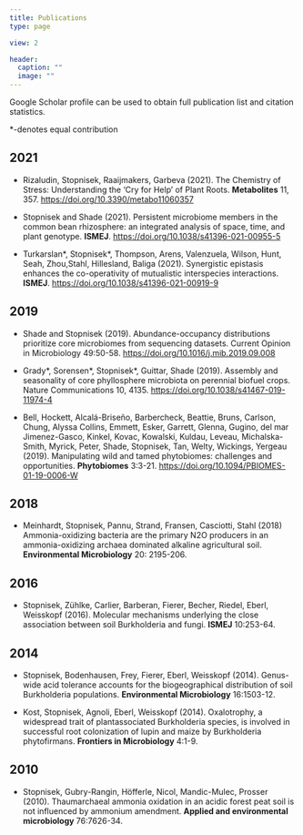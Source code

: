 ```yaml
---
title: Publications
type: page

view: 2

header:
  caption: ""
  image: ""
---
```


Google Scholar profile can be used to obtain full publication list and citation statistics.

*-denotes equal contribution

## 2021

 - Rizaludin, Stopnisek, Raaijmakers, Garbeva (2021). The Chemistry of Stress: Understanding the
‘Cry for Help’ of Plant Roots. __Metabolites__ 11, 357. https://doi.org/10.3390/metabo11060357

 - Stopnisek and Shade (2021). Persistent microbiome members in the common bean rhizosphere:
an integrated analysis of space, time, and plant genotype. __ISMEJ__. https://doi.org/10.1038/s41396-021-00955-5

 - Turkarslan*, Stopnisek*, Thompson, Arens, Valenzuela, Wilson, Hunt, Seah, Zhou,Stahl,
Hillesland, Baliga (2021). Synergistic epistasis enhances the co-operativity of mutualistic
interspecies interactions. __ISMEJ__. https://doi.org/10.1038/s41396-021-00919-9

## 2019

 - Shade and Stopnisek (2019). Abundance-occupancy distributions prioritize core microbiomes from
sequencing datasets. Current Opinion in Microbiology 49:50-58. https://doi.org/10.1016/j.mib.2019.09.008

 - Grady*, Sorensen*, Stopnisek*, Guittar, Shade (2019). Assembly and seasonality of core
phyllosphere microbiota on perennial biofuel crops. Nature Communications 10, 4135. https://doi.org/10.1038/s41467-019-11974-4

 - Bell, Hockett, Alcalá-Briseño, Barbercheck, Beattie, Bruns, Carlson, Chung, Alyssa Collins,
Emmett, Esker, Garrett, Glenna, Gugino, del mar Jimenez-Gasco, Kinkel, Kovac, Kowalski,
Kuldau, Leveau, Michalska-Smith, Myrick, Peter, Shade, Stopnisek, Tan, Welty, Wickings,
Yergeau (2019). Manipulating wild and tamed phytobiomes: challenges and opportunities.
__Phytobiomes__ 3:3-21. https://doi.org/10.1094/PBIOMES-01-19-0006-W

## 2018

 - Meinhardt, Stopnisek, Pannu, Strand, Fransen, Casciotti, Stahl (2018) Ammonia-oxidizing
bacteria are the primary N2O producers in an ammonia-oxidizing archaea dominated
alkaline agricultural soil. __Environmental Microbiology__ 20: 2195-206.

## 2016

 - Stopnisek, Zühlke, Carlier, Barberan, Fierer, Becher, Riedel, Eberl, Weisskopf (2016). Molecular
mechanisms underlying the close association between soil Burkholderia and fungi. __ISMEJ__ 10:253-64.

## 2014

 - Stopnisek, Bodenhausen, Frey, Fierer, Eberl, Weisskopf (2014). Genus-wide acid tolerance
accounts for the biogeographical distribution of soil Burkholderia populations. __Environmental
Microbiology__ 16:1503-12.

 - Kost, Stopnisek, Agnoli, Eberl, Weisskopf (2014). Oxalotrophy, a widespread trait of plantassociated
Burkholderia species, is involved in successful root colonization of lupin and maize
by Burkholderia phytofirmans. __Frontiers in Microbiology__ 4:1-9.

## 2010

- Stopnisek, Gubry-Rangin, Höfferle, Nicol, Mandic-Mulec, Prosser (2010). Thaumarchaeal
ammonia oxidation in an acidic forest peat soil is not influenced by ammonium amendment.
__Applied and environmental microbiology__ 76:7626-34.
